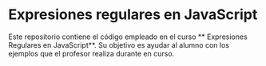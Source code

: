 # Expresiones regulares en JavaScript

Este repositorio contiene el código empleado en el curso ** Expresiones Regulares en JavaScript**. Su objetivo es ayudar al alumno con los ejemplos que el profesor realiza durante en curso.

